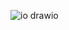 
![io drawio](https://github.com/PiotrLezanski/CodeChecker/assets/91131233/27b45f77-7d5b-4378-ac42-47fb6402d752)
